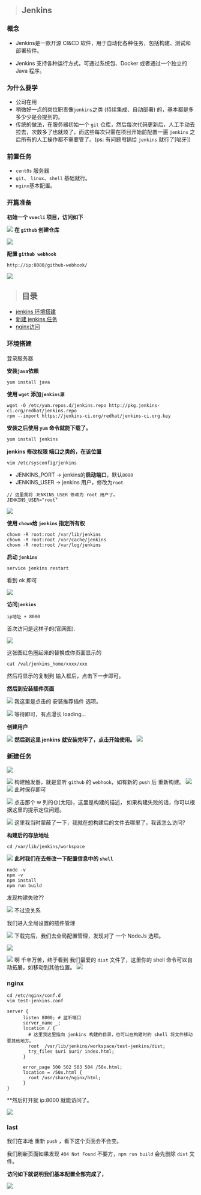 
> ## Jenkins

### **概念**
- Jenkins是一款开源 CI&CD 软件，用于自动化各种任务，包括构建、测试和部署软件。

- Jenkins 支持各种运行方式，可通过系统包、Docker 或者通过一个独立的 Java 程序。

### **为什么要学**
- 公司在用
- 稍微好一点的岗位职责像```jenkins```之类 (持续集成、自动部署) 的，基本都是多多少少是会提到的。
- 传统的做法，在服务器初始一个 ```git``` 仓库，然后每次代码更新后，人工手动去拉去，次数多了也就烦了，而这些每次只需在项目开始前配置一遍 ```jenkins``` 之后所有的人工操作都不需要管了。(ps: 有问题甩锅给 ```jenkins``` 就行了[呲牙])

 ### **前置任务**
- ```centOs``` 服务器
- ```git```、 ```linux```、```shell``` 基础就行。
- ```nginx```基本配置。

### **开篇准备**
 **初始一个 ```vuecli``` 项目，访问如下**

![](https://user-gold-cdn.xitu.io/2019/11/23/16e97572df9eaafb?w=3318&h=1108&f=png&s=156601)
**在 ```github``` 创建仓库**

![](https://user-gold-cdn.xitu.io/2019/11/23/16e975c831902e62?w=2488&h=1560&f=png&s=447256)

**配置 ```github webhook```**

```http://ip:8080/github-webhook/```

![](https://user-gold-cdn.xitu.io/2019/11/23/16e97f623c208cc2?w=2264&h=1600&f=png&s=353667)


>## **目录**
- [jenkins 环境搭建](#环境搭建)
- [新建 jenkins 任务](#新建任务)
- [nginx访问](#nginx)

### 环境搭建

登录服务器

**安装```java```依赖**
```
yum install java
```

**使用 ```wget``` 添加```jenkins源```**
```
wget -O /etc/yum.repos.d/jenkins.repo http://pkg.jenkins-ci.org/redhat/jenkins.repo
rpm --import https://jenkins-ci.org/redhat/jenkins-ci.org.key
```
**安装之后使用 ```yum``` 命令就能下载了。**
```js
yum install jenkins
```
**jenkins 修改权限 端口之类的，在该位置**
```
vim /etc/sysconfig/jenkins
```
- JENKINS_PORT -> jenkins的**启动端口**，默认```8080```
- JENKINS_USER -> jenkins 用户，修改为```root```
```
// 这里我将 JENKINS_USER 修改为 root 用户了。
JENKINS_USER="root"
```
![](https://user-gold-cdn.xitu.io/2019/11/23/16e977fff4cdd93a?w=932&h=262&f=png&s=128287)

**使用 ```chown```给 ```jenkins``` 指定所有权**
```
chown -R root:root /var/lib/jenkins
chown -R root:root /var/cache/jenkins
chown -R root:root /var/log/jenkins
```

**启动 ```jenkins```**
```
service jenkins restart
```
看到 ok 即可

![](https://user-gold-cdn.xitu.io/2019/11/23/16e9781cdc4d0d20?w=1022&h=116&f=png&s=56478)


**访问```jenkins```**
```
ip地址 + 8080
```
首次访问是这样子的(官网图).


![](https://user-gold-cdn.xitu.io/2019/11/23/16e9785b24b1c66d?w=990&h=679&f=jpeg&s=80191)

这张图红色圈起来的替换成你页面显示的
```
cat /val/jenkins_home/xxxx/xxx
```
然后将显示的复制到 输入框后，点击下一步即可。

**然后到安装插件页面**

![](https://user-gold-cdn.xitu.io/2019/11/23/16e9788ee23d7956?w=992&h=562&f=webp&s=18674)
我这里是点击的 安装推荐插件 选项。


![](https://user-gold-cdn.xitu.io/2019/11/23/16e978ab3e4fa7fb?w=1049&h=711&f=webp&s=15688)
等待即可，有点漫长 loading...
<br/>

**创建用户**

![](https://user-gold-cdn.xitu.io/2019/11/23/16e978ce5d84f03b?w=997&h=440&f=webp&s=8020)
**然后到这里 jenkins 就安装完毕了，点击开始使用。**
![](https://user-gold-cdn.xitu.io/2019/11/23/16e978d39e1efa02?w=1002&h=287&f=webp&s=6772)
<br/>

### 新建任务

![](https://user-gold-cdn.xitu.io/2019/11/23/16e97a483911d4c4?w=2892&h=1716&f=png&s=468248)

![](https://user-gold-cdn.xitu.io/2019/11/23/16e97a72f3a5eceb?w=2380&h=1740&f=png&s=297530)
构建触发器，就是监听 ```github``` 的 ```webhook```，如有新的 ```push``` 后 重新构建。
![](https://user-gold-cdn.xitu.io/2019/11/23/16e97f13c9584b74?w=2218&h=1274&f=png&s=224857)
![](https://user-gold-cdn.xitu.io/2019/11/23/16e97a8ef003bf27?w=2480&h=1676&f=png&s=233063)
此时保存即可


![](https://user-gold-cdn.xitu.io/2019/11/23/16e97ab1c9f352c8?w=1462&h=1328&f=png&s=273397)
点击那个 w 列的🌞(太阳)，这里是构建的描述，
如果构建失败的话，你可以根据这里的提示定位问题。

![](https://user-gold-cdn.xitu.io/2019/11/23/16e97ae9d2cc2f2f?w=2218&h=1166&f=png&s=447670)
这里我当时蒙蔽了一下，我就在想构建后的文件去哪里了，我该怎么访问?

**构建后的存放地址**
```
cd /var/lib/jenkins/workspace
```

![](https://user-gold-cdn.xitu.io/2019/11/23/16e97c2d25d7766e?w=666&h=198&f=png&s=74372)
**此时我们在去修改一下配置信息中的 ```shell```**
```
node -v
npm -v
npm install
npm run build
```
发现构建失败??

![](https://user-gold-cdn.xitu.io/2019/11/23/16e97c80f626adc0?w=2060&h=1128&f=png&s=412669)
不过没关系

我们进入全局设置的插件管理

![](https://user-gold-cdn.xitu.io/2019/11/23/16e97d00ff0d17fe?w=2416&h=664&f=png&s=138227)
下载完后，我们去全局配置管理，发现对了 一个 NodeJs 选项。

![](https://user-gold-cdn.xitu.io/2019/11/23/16e97dba6c7d3eea?w=2456&h=1556&f=png&s=613978)


![](https://user-gold-cdn.xitu.io/2019/11/23/16e97df209f5c541?w=1890&h=1514&f=png&s=252702)
啊 千辛万苦，终于看到 我们最爱的 ```dist``` 文件了，这里你的 shell 命令可以自动拓展，如移动到其他位置。
![](https://user-gold-cdn.xitu.io/2019/11/23/16e97e71a410c751?w=2360&h=1092&f=png&s=353467)

### nginx

```
cd /etc/nginx/conf.d
vim test-jenkins.conf

server {
      listen 8000; # 监听端口
      server_name _;
      location / {
        # 这里我这里指向 jenkins 构建的目录，也可以在构建时的 shell 将文件移动要其他地方。
        root  /var/lib/jenkins/workspace/test-jenkins/dist;
        try_files $uri $uri/ index.html;
      }

      error_page 500 502 503 504 /50x.html;
      location = /50x.html {
        root /usr/share/nginx/html;
      }
}
```
**然后打开就 ip:8000 就能访问了。

![](https://user-gold-cdn.xitu.io/2019/11/23/16e9804b2bf8f65f?w=2890&h=778&f=png&s=121151)


### **last**

我们在本地 重新 ```push``` ，看下这个页面会不会变。

我们刷新页面如果发现 ```404 Not Found``` 不要方，```npm run build``` 会先删除 ```dist``` 文件。

**访问如下就说明我们基本配置全部完成了，**

![](https://user-gold-cdn.xitu.io/2019/11/23/16e980b30c15e52b?w=1972&h=426&f=png&s=83982)




